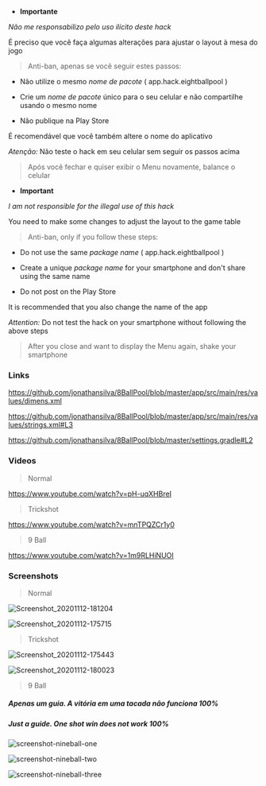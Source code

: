 - **Importante**

*Não me responsabilizo pelo uso ilícito deste hack*

É preciso que você faça algumas alterações para ajustar o layout à mesa do jogo

> Anti-ban, apenas se você seguir estes passos:

- Não utilize o mesmo *nome de pacote* ( app.hack.eightballpool )

- Crie um *nome de pacote* único para o seu celular e não compartilhe usando o mesmo nome

- Não publique na Play Store

É recomendável que você também altere o nome do aplicativo

*Atenção:* Não teste o hack em seu celular sem seguir os passos acima

> Após você fechar e quiser exibir o Menu novamente, balance o celular

- **Important**

*I am not responsible for the illegal use of this hack*

You need to make some changes to adjust the layout to the game table

> Anti-ban, only if you follow these steps:

- Do not use the same *package name* ( app.hack.eightballpool )

- Create a unique *package name* for your smartphone and don't share using the same name

- Do not post on the Play Store

It is recommended that you also change the name of the app

*Attention:* Do not test the hack on your smartphone without following the above steps

> After you close and want to display the Menu again, shake your smartphone

### Links

https://github.com/jonathansilva/8BallPool/blob/master/app/src/main/res/values/dimens.xml

https://github.com/jonathansilva/8BallPool/blob/master/app/src/main/res/values/strings.xml#L3

https://github.com/jonathansilva/8BallPool/blob/master/settings.gradle#L2

### Videos

> Normal

https://www.youtube.com/watch?v=pH-uqXHBreI

> Trickshot

https://www.youtube.com/watch?v=mnTPQZCr1y0

> 9 Ball

https://www.youtube.com/watch?v=1m9RLHiNUOI

### Screenshots

> Normal

![Screenshot_20201112-181204](https://user-images.githubusercontent.com/33843748/98998412-dd75f180-2514-11eb-8a3b-1a93d822d01a.png)

![Screenshot_20201112-175715](https://user-images.githubusercontent.com/33843748/98998449-e666c300-2514-11eb-9b5f-dcf300065650.png)

> Trickshot

![Screenshot_20201112-175443](https://user-images.githubusercontent.com/33843748/98998464-ee266780-2514-11eb-8880-e9b16854459b.png)

![Screenshot_20201112-180023](https://user-images.githubusercontent.com/33843748/98998488-f7afcf80-2514-11eb-86fd-c8105c3d0494.png)

> 9 Ball
##### Apenas um guia. A vitória em uma tacada não funciona 100%
##### Just a guide. One shot win does not work 100%

![screenshot-nineball-one](https://user-images.githubusercontent.com/33843748/100782264-ee66a400-33ea-11eb-97a9-b986373829f2.jpg)

![screenshot-nineball-two](https://user-images.githubusercontent.com/33843748/100782268-ef97d100-33ea-11eb-9b7b-8ca355c8d2a5.jpg)

![screenshot-nineball-three](https://user-images.githubusercontent.com/33843748/100782266-eeff3a80-33ea-11eb-8e54-6382d3579fa3.jpg)
